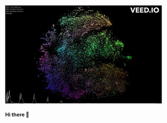 <p align="center" >

 <img src="https://github.com/Sean-Toroghi/Sean-Toroghi/blob/main/resources/website.gif" >
</p>


### Hi there 👋

<!--
**Sean-Toroghi/Sean-Toroghi** is a ✨ _special_ ✨ repository because its `README.md` (this file) appears on your GitHub profile.

Here are some ideas to get you started:

- 🔭 I’m currently working on ...
- 🌱 I’m currently learning ...
- 👯 I’m looking to collaborate on ...
- 🤔 I’m looking for help with ...
- 💬 Ask me about ...
- 📫 How to reach me: ...
- 😄 Pronouns: ...
- ⚡ Fun fact: ...
-->
